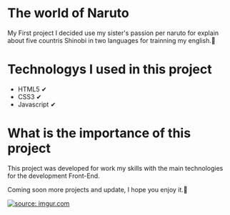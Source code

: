 # The world of Naruto

My First project I decided use my sister's passion per naruto for explain about five countris Shinobi in two languages for trainning my english.🙂

# Technologys I used in this project
* HTML5 ✔
* CSS3 ✔
* Javascript ✔

<!--# Link website
<h3><a href="" formtarget="_blank">Acesse o meu site 🐱‍👤! </a></h3>-->

# What is the importance of this project
This project was developed for work my skills with the main technologies for the development Front-End.

Coming soon more projects and update, I hope you enjoy it.🤗

<a href="https://imgur.com/hzIyiIC"><img src="https://i.imgur.com/hzIyiIC.png" title="source: imgur.com" /></a>
